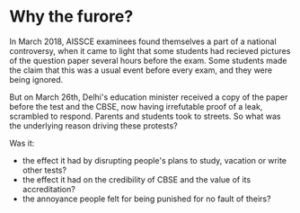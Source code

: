 # Why the furore?

In March 2018, AISSCE examinees found themselves a part of a national controversy, when it came to light that some students had recieved pictures of the question paper several hours before the exam. Some students made the claim that this was a usual event before every exam, and they were being ignored.

But on March 26th, Delhi's education minister received a copy of the paper before the test and the CBSE, now having irrefutable proof of a leak, scrambled to respond. Parents and students took to streets. So what was the underlying reason driving these protests?

Was it:
* the effect it had by disrupting people's plans to study, vacation or write other tests?
* the effect it had on the credibility of CBSE and the value of its accreditation?
* the annoyance people felt for being punished for no fault of theirs?
